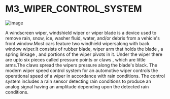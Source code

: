 # M3_WIPER_CONTROL_SYSTEM
![image](https://user-images.githubusercontent.com/102427512/168417941-2621678d-57b8-41a9-a0b3-afe3c5c0f9b0.png)


A windscreen wiper, windshield wiper or wiper blade is a device used to remove rain, snow, ice, washer fluid, water, and/or debris from a vehicle's front window.Most cars feature two windhield wipersalong with back window wiper.It consists of rubber blade, wiper arm that holds the blade , a spring linkage , and portions of the wiper pivots in it. Under the wiper there are upto six pieces called pressure points or claws , which are little arms.The claws spread the wipers pressure along the blade's black. The modern wiper speed control system for an automotive wiper controls the operational speed of a wiper in accordance with rain conditions. The control system includes a rain sensor detecting rain conditions to produce an analog signal having an amplitude depending upon the detected rain conditions.
